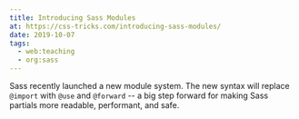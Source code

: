 ```yaml
---
title: Introducing Sass Modules
at: https://css-tricks.com/introducing-sass-modules/
date: 2019-10-07
tags:
  - web:teaching
  - org:sass
---
```


Sass recently launched a new module system.
The new syntax will replace `@import` with
`@use` and `@forward` --
a big step forward for making Sass partials
more readable, performant, and safe.
